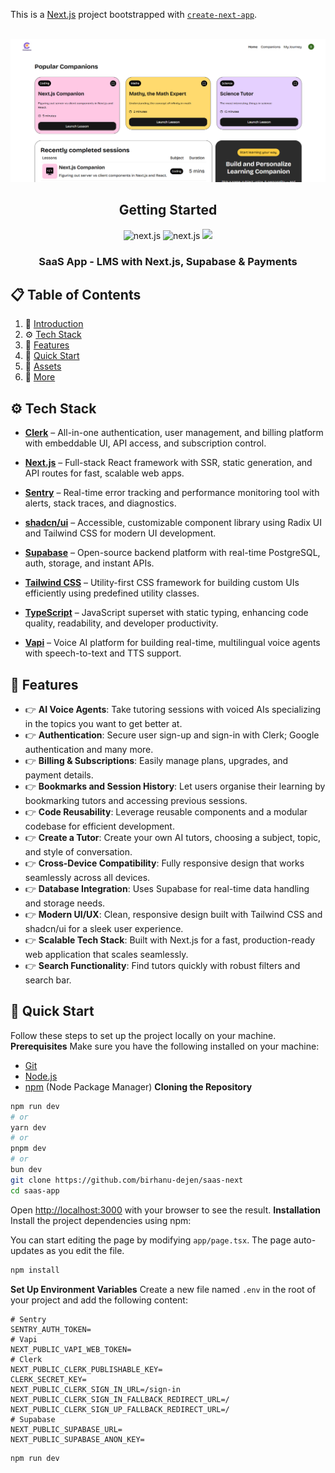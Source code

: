 This is a [Next.js](https://nextjs.org) project bootstrapped with [`create-next-app`](https://nextjs.org/docs/app/api-reference/cli/create-next-app).

<div align="center">
  <br />
    <a href="" target="_blank">
      <img src="public/readme/hero.png" alt="Project Banner">
    </a>
  <br />

## Getting Started

  <div>
    <img src="https://img.shields.io/badge/-Next.JS-black?style=for-the-badge&logoColor=white&logo=nextdotjs&color=black" alt="next.js" />
    <img src="https://img.shields.io/badge/-Vapi-black?style=for-the-badge&logoColor=white&logo=vapi.com&color=green" alt="next.js" />
    <img src="https://img.shields.io/badge/-Tailwind-00BCFF?style=for-the-badge&logo=tailwind-css&logoColor=white" />
  </div>
  <h3 align="center">SaaS App - LMS with Next.js, Supabase & Payments</h3>
</div>

## 📋 <a name="table">Table of Contents</a>

1. 🤖 [Introduction](#introduction)
2. ⚙️ [Tech Stack](#tech-stack)
3. 🔋 [Features](#features)
4. 🤸 [Quick Start](#quick-start)
5. 🔗 [Assets](#links)
6. 🚀 [More](#more)

## <a name="tech-stack">⚙️ Tech Stack</a>

- **[Clerk](https://clerk.com)** – <span class="text-purple-600">All-in-one authentication, user management, and billing platform with embeddable UI, API access, and subscription control.</span>

- **[Next.js](https://nextjs.org/)** – <span class="text-indigo-600">Full-stack React framework with SSR, static generation, and API routes for fast, scalable web apps.</span>

- **[Sentry](https://sentry.io/)** – <span class="text-red-600">Real-time error tracking and performance monitoring tool with alerts, stack traces, and diagnostics.</span>

- **[shadcn/ui](https://ui.shadcn.com/)** – <span class="text-teal-600">Accessible, customizable component library using Radix UI and Tailwind CSS for modern UI development.</span>

- **[Supabase](https://supabase.com/)** – <span class="text-green-600">Open-source backend platform with real-time PostgreSQL, auth, storage, and instant APIs.</span>

- **[Tailwind CSS](https://tailwindcss.com/)** – <span class="text-pink-600">Utility-first CSS framework for building custom UIs efficiently using predefined utility classes.</span>

- **[TypeScript](https://www.typescriptlang.org/)** – <span class="text-blue-600">JavaScript superset with static typing, enhancing code quality, readability, and developer productivity.</span>

- **[Vapi](https://jsm.dev/converso-vapi)** – <span class="text-orange-600">Voice AI platform for building real-time, multilingual voice agents with speech-to-text and TTS support.</span>

## <a name="features">🔋 Features</a>

- 👉 **AI Voice Agents**: Take tutoring sessions with voiced AIs specializing in the topics you want to get better at.
- 👉 **Authentication**: Secure user sign-up and sign-in with Clerk; Google authentication and many more.
- 👉 **Billing & Subscriptions**: Easily manage plans, upgrades, and payment details.
- 👉 **Bookmarks and Session History**: Let users organise their learning by bookmarking tutors and accessing previous sessions.
- 👉 **Code Reusability**: Leverage reusable components and a modular codebase for efficient development.
- 👉 **Create a Tutor**: Create your own AI tutors, choosing a subject, topic, and style of conversation.
- 👉 **Cross-Device Compatibility**: Fully responsive design that works seamlessly across all devices.
- 👉 **Database Integration**: Uses Supabase for real-time data handling and storage needs.
- 👉 **Modern UI/UX**: Clean, responsive design built with Tailwind CSS and shadcn/ui for a sleek user experience.
- 👉 **Scalable Tech Stack**: Built with Next.js for a fast, production-ready web application that scales seamlessly.
- 👉 **Search Functionality**: Find tutors quickly with robust filters and search bar.

## <a name="quick-start">🤸 Quick Start</a>

Follow these steps to set up the project locally on your machine.
**Prerequisites**
Make sure you have the following installed on your machine:

- [Git](https://git-scm.com/)
- [Node.js](https://nodejs.org/en)
- [npm](https://www.npmjs.com/) (Node Package Manager)
  **Cloning the Repository**

```bash
npm run dev
# or
yarn dev
# or
pnpm dev
# or
bun dev
git clone https://github.com/birhanu-dejen/saas-next
cd saas-app
```

Open [http://localhost:3000](http://localhost:3000) with your browser to see the result.
**Installation**
Install the project dependencies using npm:

You can start editing the page by modifying `app/page.tsx`. The page auto-updates as you edit the file.

```bash
npm install
```

**Set Up Environment Variables**
Create a new file named `.env` in the root of your project and add the following content:

```env
# Sentry
SENTRY_AUTH_TOKEN=
# Vapi
NEXT_PUBLIC_VAPI_WEB_TOKEN=
# Clerk
NEXT_PUBLIC_CLERK_PUBLISHABLE_KEY=
CLERK_SECRET_KEY=
NEXT_PUBLIC_CLERK_SIGN_IN_URL=/sign-in
NEXT_PUBLIC_CLERK_SIGN_IN_FALLBACK_REDIRECT_URL=/
NEXT_PUBLIC_CLERK_SIGN_UP_FALLBACK_REDIRECT_URL=/
# Supabase
NEXT_PUBLIC_SUPABASE_URL=
NEXT_PUBLIC_SUPABASE_ANON_KEY=
```

```bash
npm run dev
```
